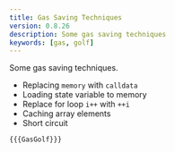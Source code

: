 ```yaml
---
title: Gas Saving Techniques
version: 0.8.26
description: Some gas saving techniques
keywords: [gas, golf]
---
```


Some gas saving techniques.

- Replacing `memory` with `calldata`
- Loading state variable to memory
- Replace for loop `i++` with `++i`
- Caching array elements
- Short circuit

```solidity
{{{GasGolf}}}
```
